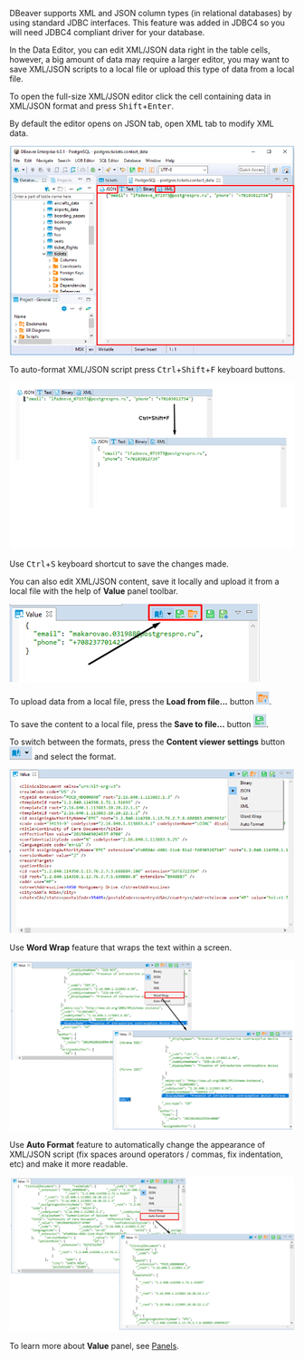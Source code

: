 DBeaver supports XML and JSON column types (in relational databases) by using standard JDBC interfaces. This feature was added in JDBC4 so you will need JDBC4 compliant driver for your database.

In the Data Editor, you can edit XML/JSON data right in the table cells, however, a big amount of data may require a larger editor, you may want to save XML/JSON scripts to a local file or upload this type of data from a local file.

To open the full-size XML/JSON editor click the cell containing data in XML/JSON format and press <kbd>Shift</kbd>+<kbd>Enter</kbd>. 

By default the editor opens on JSON tab, open XML tab to modify XML data.

![](images/ug/JSON_editor.png)

To auto-format XML/JSON script press <kbd>Ctrl</kbd>+<kbd>Shift</kbd>+<kbd>F</kbd> keyboard buttons.

![](images/ug/JSON_editor_format.png)

Use <kbd>Ctrl</kbd>+<kbd>S</kbd> keyboard shortcut to save the changes made.

You can also edit XML/JSON content, save it locally and upload it from a local file with the help of **Value** panel toolbar. 

![](images/ug/Value_Viewer_Editor_Toolbar.png)

To upload data from a local file, press the **Load from file...** button ![](images/ug/XML_editor_load_from_file_icon.png).

To save the content to a local file, press the **Save to file...** button ![](images/ug/XML_editor_save_to_file_icon.png).

To switch between the formats, press the **Content viewer settings** button ![](images/ug/XML_editor_icon.png) and select the format.

![](images/ug/XML_editor_menu.png)

Use **Word Wrap** feature that wraps the text within a screen.

![](images/ug/JSON_editor_word_wrap.png)

Use **Auto Format** feature to automatically change the appearance of XML/JSON script (fix spaces around operators / commas, fix indentation, etc) and make it more readable.

![](images/ug/JSON_editor_auto_format.png)

To learn more about **Value** panel, see [Panels](../Panels#value-viewer).
